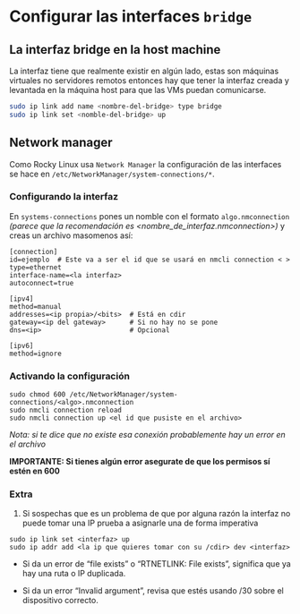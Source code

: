 # Configurar las interfaces `bridge`

## La interfaz bridge en la host machine

La interfaz tiene que realmente existir en algún lado, estas son máquinas virtuales no servidores remotos entonces hay que tener la interfaz creada y levantada en la máquina host para que las VMs puedan comunicarse.

```bash
sudo ip link add name <nombre-del-bridge> type bridge
sudo ip link set <nomble-del-bridge> up
```

## Network manager

Como Rocky Linux usa `Network Manager` la configuración de las interfaces se hace en `/etc/NetworkManager/system-connections/*`.

### Configurando la interfaz

En `systems-connections` pones un nomble con el formato `algo.nmconnection`   *(parece que la recomendación es <nombre_de_interfaz.nmconnection>)* y creas un archivo masomenos así:

```
[connection]
id=ejemplo  # Este va a ser el id que se usará en nmcli connection < >
type=ethernet
interface-name=<la interfaz>
autoconnect=true

[ipv4]
method=manual
addresses=<ip propia>/<bits>  # Está en cdir
gateway=<ip del gateway>      # Si no hay no se pone
dns=<ip>                      # Opcional

[ipv6]
method=ignore
```

### Activando la configuración

```
sudo chmod 600 /etc/NetworkManager/system-connections/<algo>.nmconnection
sudo nmcli connection reload
sudo nmcli connection up <el id que pusiste en el archivo>
```

*Nota: si te dice que no existe esa conexión probablemente hay un error en el archivo*

**IMPORTANTE: Si tienes algún error asegurate de que los permisos sí estén en 600**

### Extra

1. Si sospechas que es un problema de que por alguna razón la interfaz no puede tomar una IP prueba a asignarle una de forma imperativa

```
sudo ip link set <interfaz> up
sudo ip addr add <la ip que quieres tomar con su /cdir> dev <interfaz>
```

- Si da un error de “file exists” o “RTNETLINK: File exists”, significa que ya hay una ruta o IP duplicada.

- Si da un error “Invalid argument”, revisa que estés usando /30 sobre el dispositivo correcto.
